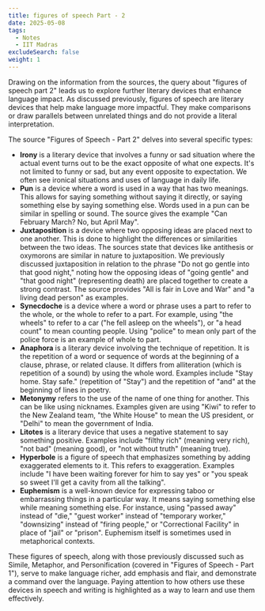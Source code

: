 ```yaml
---
title: figures of speech Part - 2
date: 2025-05-08
tags:
  - Notes 
  - IIT Madras
excludeSearch: false
weight: 1
---
```


Drawing on the information from the sources, the query about "figures of speech part 2" leads us to explore further literary devices that enhance language impact. As discussed previously, figures of speech are literary devices that help make language more impactful. They make comparisons or draw parallels between unrelated things and do not provide a literal interpretation.

The source "Figures of Speech - Part 2" delves into several specific types:

*   **Irony** is a literary device that involves a funny or sad situation where the actual event turns out to be the exact opposite of what one expects. It's not limited to funny or sad, but any event opposite to expectation. We often see ironical situations and uses of language in daily life.
*   **Pun** is a device where a word is used in a way that has two meanings. This allows for saying something without saying it directly, or saying something else by saying something else. Words used in a pun can be similar in spelling or sound. The source gives the example "Can February March? No, but April May".
*   **Juxtaposition** is a device where two opposing ideas are placed next to one another. This is done to highlight the differences or similarities between the two ideas. The sources state that devices like antithesis or oxymorons are similar in nature to juxtaposition. We previously discussed juxtaposition in relation to the phrase "Do not go gentle into that good night," noting how the opposing ideas of "going gentle" and "that good night" (representing death) are placed together to create a strong contrast. The source provides "All is fair in Love and War" and "a living dead person" as examples.
*   **Synecdoche** is a device where a word or phrase uses a part to refer to the whole, or the whole to refer to a part. For example, using "the wheels" to refer to a car ("he fell asleep on the wheels"), or "a head count" to mean counting people. Using "police" to mean only part of the police force is an example of whole to part.
*   **Anaphora** is a literary device involving the technique of repetition. It is the repetition of a word or sequence of words at the beginning of a clause, phrase, or related clause. It differs from alliteration (which is repetition of a sound) by using the whole word. Examples include "Stay home. Stay safe." (repetition of "Stay") and the repetition of "and" at the beginning of lines in poetry.
*   **Metonymy** refers to the use of the name of one thing for another. This can be like using nicknames. Examples given are using "Kiwi" to refer to the New Zealand team, "the White House" to mean the US president, or "Delhi" to mean the government of India.
*   **Litotes** is a literary device that uses a negative statement to say something positive. Examples include "filthy rich" (meaning very rich), "not bad" (meaning good), or "not without truth" (meaning true).
*   **Hyperbole** is a figure of speech that emphasizes something by adding exaggerated elements to it. This refers to exaggeration. Examples include "I have been waiting forever for him to say yes" or "you speak so sweet I'll get a cavity from all the talking".
*   **Euphemism** is a well-known device for expressing taboo or embarrassing things in a particular way. It means saying something else while meaning something else. For instance, using "passed away" instead of "die," "guest worker" instead of "temporary worker," "downsizing" instead of "firing people," or "Correctional Facility" in place of "jail" or "prison". Euphemism itself is sometimes used in metaphorical contexts.

These figures of speech, along with those previously discussed such as Simile, Metaphor, and Personification (covered in "Figures of Speech - Part 1"), serve to make language richer, add emphasis and flair, and demonstrate a command over the language. Paying attention to how others use these devices in speech and writing is highlighted as a way to learn and use them effectively.